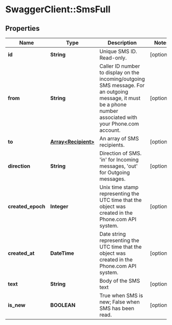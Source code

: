 # SwaggerClient::SmsFull

## Properties
Name | Type | Description | Notes
------------ | ------------- | ------------- | -------------
**id** | **String** | Unique SMS ID. Read-only. | [optional] 
**from** | **String** | Caller ID number to display on the incoming/outgoing SMS message. For an outgoing message, it must be a phone number associated with your Phone.com account. | [optional] 
**to** | [**Array&lt;Recipient&gt;**](Recipient.md) | An array of SMS recipients. | [optional] 
**direction** | **String** | Direction of SMS. &#39;in&#39; for Incoming messages, &#39;out&#39; for Outgoing messages. | [optional] 
**created_epoch** | **Integer** | Unix time stamp representing the UTC time that the object was created in the Phone.com API system. | [optional] 
**created_at** | **DateTime** | Date string representing the UTC time that the object was created in the Phone.com API system. | [optional] 
**text** | **String** | Body of the SMS text | [optional] 
**is_new** | **BOOLEAN** | True when SMS is new; False when SMS has been read. | [optional] 


